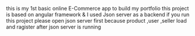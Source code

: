 this is my 1st basic online E-Commerce app to build my portfolio 
this project is based on angular framework & I used Json server as a backend
if you run this project please open json server first because product ,user ,seller load and ragister after json server is running 
